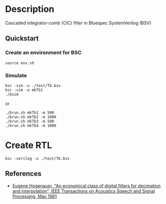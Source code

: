 # Description
Cascaded integrator-comb (CIC) filter in Bluespec SystemVerilog (BSV)

## Quickstart

### Create an environment for BSC
```shell
source env.sh
```

### Simulate
```shell
bsc -sim -u ./test/Tb.bsv
bsc -sim -e mkTb1
./bsim
```
or
```shell
./brun.sh mkTb1 -m 500
./brun.sh mkTb2 -m 1000
./brun.sh mkTb3 -m 500
./brun.sh mkTb4 -m 1000
```

# Create RTL
```shell
bsc -verilog -u ./test/Tb.bsv
```

## References
* [Eugene Hogenauer, "An economical class of digital filters for decimation and interpolation", IEEE Transactions on Acoustics Speech and Signal Processing, May 1981](doc/Hogenauer1981-AnEconomicalClassofDigitalFiltersforDecimationandInterpolation.pdf)
